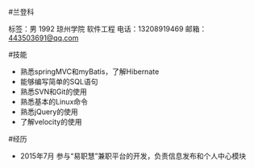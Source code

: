 #兰登科

标签：男 1992
琼州学院 软件工程
电话：13208919469
邮箱：443503691@qq.com

#技能
+ 熟悉springMVC和myBatis，了解Hibernate
+ 能够编写简单的SQL语句
+ 熟悉SVN和Git的使用
+ 熟悉基本的Linux命令
+ 熟悉jQuery的使用
+ 了解velocity的使用

#经历
+ 2015年7月 参与“易职慧”兼职平台的开发，负责信息发布和个人中心模块
